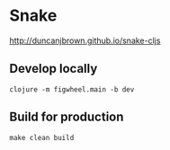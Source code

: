 # Snake

http://duncanjbrown.github.io/snake-cljs

## Develop locally

```
clojure -m figwheel.main -b dev
```

## Build for production

```
make clean build
```
